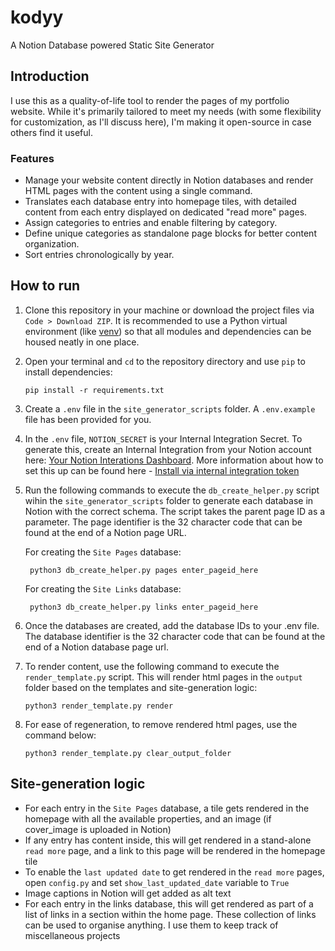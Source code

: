 # kodyy
A Notion Database powered Static Site Generator

## Introduction
I use this as a quality-of-life tool to render the pages of my portfolio website. While it's primarily tailored to meet my needs (with some flexibility for customization, as I'll discuss here), I'm making it open-source in case others find it useful. 

### Features
- Manage your website content directly in Notion databases and render HTML pages with the content using a single command.
- Translates each database entry into homepage tiles, with detailed content from each entry displayed on dedicated "read more" pages.
- Assign categories to entries and enable filtering by category.
- Define unique categories as standalone page blocks for better content organization.
- Sort entries chronologically by year.

## How to run
1. Clone this repository in your machine or download the project files via `Code > Download ZIP`. It is recommended to use a Python virtual environment (like [venv](https://docs.python.org/3/library/venv.html)) so that all modules and dependencies can be housed neatly in one place.

2. Open your terminal and `cd` to the repository directory and use `pip` to install dependencies:

    ```
    pip install -r requirements.txt
    ```
3. Create a `.env` file in the `site_generator_scripts` folder. A  `.env.example` file has been provided for you. 

4. In the `.env` file, `NOTION_SECRET` is your Internal Integration Secret. To generate this, create an Internal Integration from your Notion account here: [Your Notion Interations Dashboard](https://www.notion.so/profile/integrations). More information about how to set this up can be found here - [Install via internal integration token](https://www.notion.com/help/add-and-manage-connections-with-the-api#install-from-a-developer)

5. Run the following commands to execute the `db_create_helper.py` script wihin the `site_generator_scripts` folder to generate each database in Notion with the correct schema. The script takes the parent page ID as a parameter. The page identifier is the 32 character code that can be found at the end of a Notion page URL.

    For creating the `Site Pages` database:

       
        python3 db_create_helper.py pages enter_pageid_here
        
    For creating the `Site Links` database:

        
        python3 db_create_helper.py links enter_pageid_here
        
    

6. Once the databases are created, add the database IDs to your .env file. The database identifier is the 32 character code that can be found at the end of a Notion database page url.

7. To render content, use the following command to execute the `render_template.py` script. This will render html pages in the `output` folder based on the templates and site-generation logic:
    ```
    python3 render_template.py render  
    ```
8. For ease of regeneration, to remove rendered html pages, use the command below:
    ```
    python3 render_template.py clear_output_folder  
    ```


## Site-generation logic
- For each entry in the `Site Pages` database, a tile gets rendered in the homepage with all the available properties, and an image (if cover_image is uploaded in Notion)
- If any entry has content inside, this will get rendered in a stand-alone `read more` page, and a link to this page will be rendered in the homepage tile
- To enable the `last updated date` to get rendered in the `read more` pages, open `config.py` and set `show_last_updated_date` variable to `True`
- Image captions in Notion will get added as alt text 
- For each entry in the links database, this will get rendered as part of a list of links in a section within the home page. These collection of links can be used to organise anything. I use them to keep track of miscellaneous projects